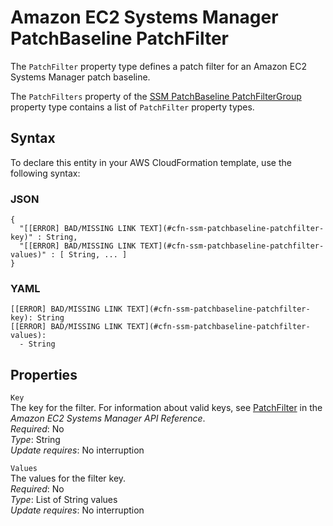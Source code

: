 # Amazon EC2 Systems Manager PatchBaseline PatchFilter<a name="aws-properties-ssm-patchbaseline-patchfilter"></a>

<a name="aws-properties-ssm-patchbaseline-patchfilter-description"></a>The `PatchFilter` property type defines a patch filter for an Amazon EC2 Systems Manager patch baseline\.

<a name="aws-properties-ssm-patchbaseline-patchfilter-inheritance"></a> The `PatchFilters` property of the [SSM PatchBaseline PatchFilterGroup](aws-properties-ssm-patchbaseline-patchfiltergroup.md) property type contains a list of `PatchFilter` property types\. 

## Syntax<a name="aws-properties-ssm-patchbaseline-patchfilter-syntax"></a>

To declare this entity in your AWS CloudFormation template, use the following syntax:

### JSON<a name="aws-properties-ssm-patchbaseline-patchfilter-syntax.json"></a>

```
{
  "[[ERROR] BAD/MISSING LINK TEXT](#cfn-ssm-patchbaseline-patchfilter-key)" : String,
  "[[ERROR] BAD/MISSING LINK TEXT](#cfn-ssm-patchbaseline-patchfilter-values)" : [ String, ... ]
}
```

### YAML<a name="aws-properties-ssm-patchbaseline-patchfilter-syntax.yaml"></a>

```
[[ERROR] BAD/MISSING LINK TEXT](#cfn-ssm-patchbaseline-patchfilter-key): String
[[ERROR] BAD/MISSING LINK TEXT](#cfn-ssm-patchbaseline-patchfilter-values): 
  - String
```

## Properties<a name="aws-properties-ssm-patchbaseline-patchfilter-properties"></a>

`Key`  
The key for the filter\. For information about valid keys, see [PatchFilter](http://docs.aws.amazon.com/systems-manager/latest/APIReference/API_PatchFilter.html) in the *Amazon EC2 Systems Manager API Reference*\.  
 *Required*: No  
 *Type*: String  
 *Update requires*: No interruption 

`Values`  
The values for the filter key\.  
 *Required*: No  
 *Type*: List of String values  
 *Update requires*: No interruption 